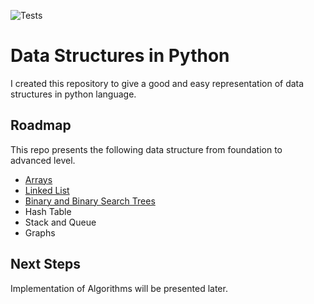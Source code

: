 ![Tests](https://github.com/RustamyF/data-structure-Python/actions/workflows/test.yml/badge.svg)


# Data Structures in Python

I created this repository to give a good and easy representation of data structures
in python language.

## Roadmap
This repo presents the following data structure from foundation to advanced level.
- [Arrays](src/algostructure/arrays)
- [Linked List](src/algostructure/linked_list)
- [Binary and Binary Search Trees](src/algostructure/binary_tree)
- Hash Table
- Stack and Queue
- Graphs


## Next Steps

Implementation of Algorithms will be presented later.